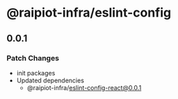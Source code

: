 # @raipiot-infra/eslint-config

## 0.0.1

### Patch Changes

- init packages
- Updated dependencies
  - @raipiot-infra/eslint-config-react@0.0.1
